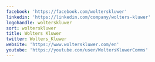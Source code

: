 ```yaml
---
facebook: 'https://facebook.com/wolterskluwer'
linkedin: 'https://linkedin.com/company/wolters-kluwer'
logohandle: wolterskluwer
sort: wolterskluwer
title: Wolters Kluwer
twitter: Wolters_Kluwer
website: 'https://www.wolterskluwer.com/en'
youtube: 'https://youtube.com/user/WoltersKluwerComms'
---
```

